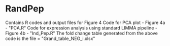 # RandPep
Contains R codes and output files for Figure 4 
Code for PCA plot - Figure 4a - "PCA.R"
Code for expression analysis using standard LIMMA pipeline - Figure 4b - "Ind_Pep.R"
The fold change table generated from the above code is the file = "Grand_table_NEG_i.xlsx"
